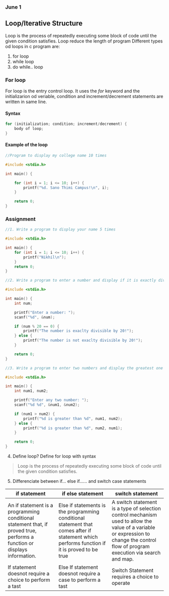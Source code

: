 ### June 1

## Loop/Iterative Structure

Loop is the process of repeatedly executing some block of code until the given condition satisfies. Loop reduce the length of program  Different types od loops in c program are:

1. for loop 
1. while loop
1. do while.. loop 

### For loop

For loop is the entry control loop. It uses the *for* keyword and the initializarion od veriable, condition and increment/decrement statements are written in same line.

#### Syntax

``` c
for (initialization; condition; increment/decrement) {
    body of loop;
}
```

#### Example of the loop

``` c 
//Program to display my college name 10 times

#include <stdio.h>

int main() {

    for (int i = 1; i <= 10; i++) {
        printf("%d. Sano Thimi Campus!\n", i);
    }

    return 0;
}
```

### Assignment


```c
//1. Write a program to display your name 5 times

#include <stdio.h>

int main() {
    for (int i = 1; i <= 10; i++) {
        printf("Nikhil\n");
    }
    return 0;
}
```

```c
//2. Write a program to enter a number and display if it is exactly divisible bt 20 or not

#include <stdio.h>

int main() {
    int num;

    printf("Enter a number: ");
    scanf("%d", &num);

    if (num % 20 == 0) {
        printf("The number is exaclty divisible by 20!");
    } else {
        printf("The number is not exaclty divisible by 20!");
    }

    return 0;
}
```

```c
//3. Write a program to enter two numbers and display the greatest one

#include <stdio.h>

int main() {
    int num1, num2;

    printf("Enter any two number: ");
    scanf("%d %d", &num1, &num2);

    if (num1 > num2) {
        printf("%d is greater than %d", num1, num2);
    } else {
        printf("%d is greater than %d", num2, num1);
    }

    return 0;
}
```

4. Define loop? Define for loop with syntax
> Loop is the process of repeatedly executing some block of code until the given condition satisfies.

5. Differenciate between if... else if...... and switch case statements

| if statement | if else statement | switch statement |
| ------------ | ----------------- | ---------------- |
| An if statement is a programming conditional statement that, if proved true, performs a function or displays information. | Else if statements is the programming conditional statement that comes after if statement which performs function if it is proved to be true | A switch statement is a type of selection control mechanism used to allow the value of a variable or expression to change the control flow of program execution via search and map. |
|If statement doesnot require a choice to perform a tast | Else If statement doesnot require a case to perform a tast | Switch Statement requires a choice to operate |
